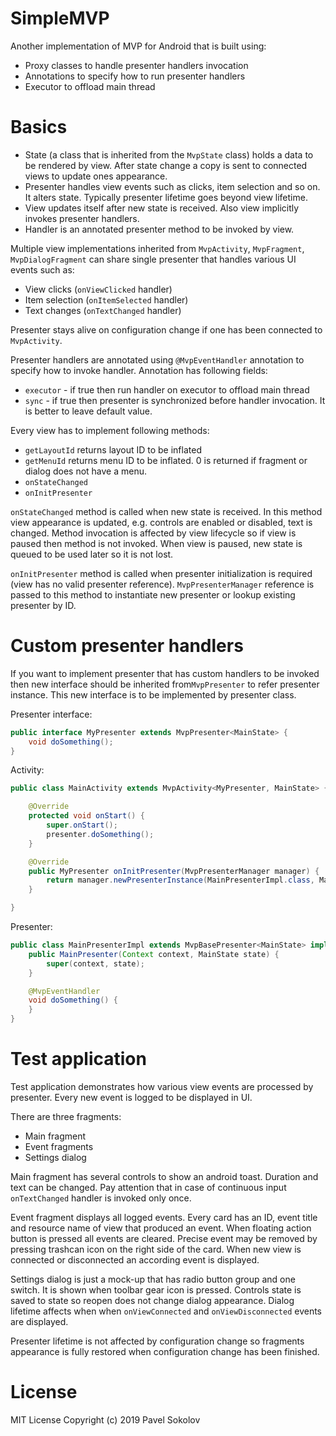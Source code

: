 # SimpleMVP
Another implementation of MVP for Android that is built using:

* Proxy classes to handle presenter handlers invocation
* Annotations to specify how to run presenter handlers
* Executor to offload main thread

# Basics

* State (a class that is inherited from the `MvpState` class) holds a data to be rendered by view. After state change a copy is sent to connected views to update ones appearance.
* Presenter handles view events such as clicks, item selection and so on. It alters state. Typically presenter lifetime goes beyond view lifetime.
* View updates itself after new state is received. Also view implicitly invokes presenter handlers.
* Handler is an annotated presenter method to be invoked by view.

Multiple view implementations inherited from `MvpActivity`, `MvpFragment`, `MvpDialogFragment` can share single presenter that handles various UI events such as:

* View clicks (`onViewClicked` handler)
* Item selection (`onItemSelected` handler)
* Text changes (`onTextChanged` handler)

Presenter stays alive on configuration change if one has been connected to `MvpActivity`.

Presenter handlers are annotated using `@MvpEventHandler` annotation to specify how to invoke handler. Annotation has following fields:

* `executor` - if true then run handler on executor to offload main thread
* `sync` - if true then presenter is synchronized before handler invocation. It is better to leave default value.

Every view has to implement following methods:

* `getLayoutId` returns layout ID to be inflated
* `getMenuId` returns menu ID to be inflated. 0 is returned if fragment or dialog does not have a menu.
* `onStateChanged`
* `onInitPresenter`

`onStateChanged` method is called when new state is received. In this method view appearance is updated, e.g. controls are enabled or disabled, text is changed. Method invocation is affected by view lifecycle so if view is paused then method is not invoked. When view is paused, new state is queued to be used later so it is not lost.

`onInitPresenter` method is called when presenter initialization is required (view has no valid presenter reference). `MvpPresenterManager` reference is passed to this method to instantiate new presenter or lookup existing presenter by ID.

# Custom presenter handlers
If you want to implement presenter that has custom handlers to be invoked then new interface should be inherited from`MvpPresenter` to refer presenter instance. This new interface is to be implemented by presenter class.

Presenter interface:

```java
public interface MyPresenter extends MvpPresenter<MainState> {
    void doSomething();
}
```

Activity:

```java
public class MainActivity extends MvpActivity<MyPresenter, MainState> {

    @Override
    protected void onStart() {
        super.onStart();
        presenter.doSomething();
    }

    @Override
    public MyPresenter onInitPresenter(MvpPresenterManager manager) {
        return manager.newPresenterInstance(MainPresenterImpl.class, MainState.class);
    }

}
```

Presenter:

```java
public class MainPresenterImpl extends MvpBasePresenter<MainState> implements MyPresenter {
    public MainPresenter(Context context, MainState state) {
        super(context, state);
    }

    @MvpEventHandler
    void doSomething() {
    }
}
```

# Test application

Test application demonstrates how various view events are processed by presenter. Every new event is logged to be displayed in UI.

There are three fragments:

* Main fragment
* Event fragments
* Settings dialog

Main fragment has several controls to show an android toast. Duration and text can be changed. Pay attention that in case of continuous input `onTextChanged` handler is invoked only once.

Event fragment displays all logged events. Every card has an ID, event title and resource name of view that produced an event. When floating action button is pressed all events are cleared. Precise event may be removed by pressing trashcan icon on the right side of the card. When new view is connected or disconnected an according event is displayed.

Settings dialog is just a mock-up that has radio button group and one switch. It is shown when toolbar gear icon is pressed. Controls state is saved to state so reopen does not change dialog appearance. Dialog lifetime affects when when `onViewConnected` and `onViewDisconnected` events are displayed.

Presenter lifetime is not affected by configuration change so fragments appearance is fully restored when configuration change has been finished.

# License
MIT License
Copyright (c) 2019 Pavel Sokolov